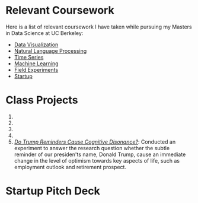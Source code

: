 # Relevant Coursework

Here is a list of relevant coursework I have taken while pursuing my Masters in Data Science at UC Berkeley:

* [Data Visualization](https://www.ischool.berkeley.edu/courses/datasci/209)
* [Natural Language Processing]()
* [Time Series](https://www.ischool.berkeley.edu/courses/datasci/271)
* [Machine Learning]()
* [Field Experiments]()
* [Startup](https://ieor.berkeley.edu/node/896)

# Class Projects

1. 
2. 
3. 
4. 
5. *[Do Trump Reminders Cause Cognitive Disonance?](https://github.com/tiffapedia/w241-final/blob/master/Section3_Final_ColbyCarter_TiffanyJaya_AbhishekAgarwal.pdf)*: Conducted an experiment to answer the research question whether the subtle reminder of our presiden'ts name, Donald Trump, cause an immediate change in the level of optimism towards key aspects of life, such as employment outlook and retirement prospect. 

# Startup Pitch Deck
